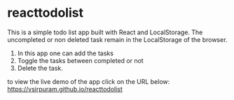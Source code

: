 # reacttodolist

This is a simple todo list app built with React and LocalStorage.
The uncompleted or non deleted task remain in the LocalStorage of the browser.

1. In this app one can add the tasks
2. Toggle the tasks between completed or not
3. Delete the task.

to view the live demo of the app click on the URL below: 
https://vsirpuram.github.io/reacttodolist
